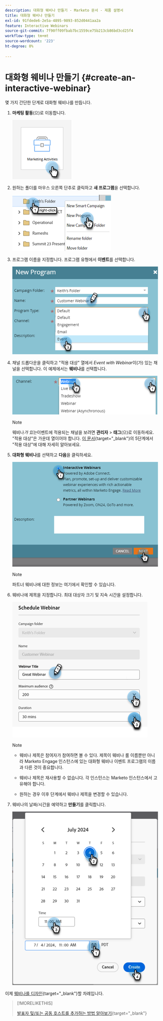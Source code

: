 ```yaml
---
description: 대화형 웨비나 만들기 - Marketo 문서 - 제품 설명서
title: 대화형 웨비나 만들기
exl-id: 91fdede6-2e5a-4895-9893-852d0441aa2a
feature: Interactive Webinars
source-git-commit: 7f90ff09fbab7bc1559ce75b213cb86bd3cd25f4
workflow-type: tm+mt
source-wordcount: '223'
ht-degree: 0%

---
```


# 대화형 웨비나 만들기 {#create-an-interactive-webinar}

몇 가지 간단한 단계로 대화형 웨비나를 만듭니다.

1. **마케팅 활동**(으)로 이동합니다.

   ![](assets/create-an-interactive-webinar-1.png)

1. 원하는 폴더를 마우스 오른쪽 단추로 클릭하고 **새 프로그램**&#x200B;을 선택합니다.

   ![](assets/create-an-interactive-webinar-2.png)

1. 프로그램 이름을 지정합니다. 프로그램 유형에서 **이벤트**&#x200B;를 선택합니다.

   ![](assets/create-an-interactive-webinar-3.png)

1. 채널 드롭다운을 클릭하고 &quot;적용 대상&quot; 열에서 _Event with Webinar_&#x200B;이(가) 있는 채널을 선택합니다. 이 예제에서는 **웨비나**&#x200B;를 선택합니다.

   ![](assets/create-an-interactive-webinar-4.png)

   >[!NOTE]
   >
   >웨비나&#x200B;_가 있는_&#x200B;이벤트에 적용되는 채널을 보려면 **관리자** > **태그**(으)로 이동하세요. &quot;적용 대상&quot;은 가운데 열이어야 합니다. [이 문서](/help/marketo/product-docs/administration/tags/create-a-program-channel.md){target="_blank"}의 5단계에서 &quot;적용 대상&quot;에 대해 자세히 알아보세요.

1. **대화형 웨비나**&#x200B;를 선택하고 **다음**&#x200B;을 클릭하세요.

   ![](assets/create-an-interactive-webinar-5.png)

   >[!NOTE]
   >
   >파트너 웨비나에 대한 정보는 여기에서 확인할 수 있습니다.

1. 웨비나에 제목을 지정합니다. 최대 대상자 크기 및 지속 시간을 설정합니다.

   ![](assets/create-an-interactive-webinar-6.png)

   >[!NOTE]
   >
   >* 웨비나 제목은 참여자가 참여하면 볼 수 있다. 제목이 웨비나 룸 이름뿐만 아니라 Marketo Engage 인스턴스에 있는 대화형 웨비나 이벤트 프로그램의 이름과 다른 것이 중요합니다.
   >
   >* 웨비나 제목은 재사용할 수 없습니다. 각 인스턴스는 Marketo 인스턴스에서 고유해야 합니다.
   >
   >* 원하는 경우 이후 단계에서 웨비나 제목을 변경할 수 있습니다.

1. 웨비나의 날짜/시간을 예약하고 **만들기**&#x200B;를 클릭합니다.

   ![](assets/create-an-interactive-webinar-7.png)

<p>

이제 [웨비나를 디자인](/help/marketo/product-docs/demand-generation/events/interactive-webinars/designing-interactive-webinars.md){target="_blank"}할 차례입니다.

>[!MORELIKETHIS]
>
>[발표자 및/또는 공동 호스트를 추가하는 방법 알아보기](/help/marketo/product-docs/demand-generation/events/interactive-webinars/add-a-webinar-team.md){target="_blank"}
